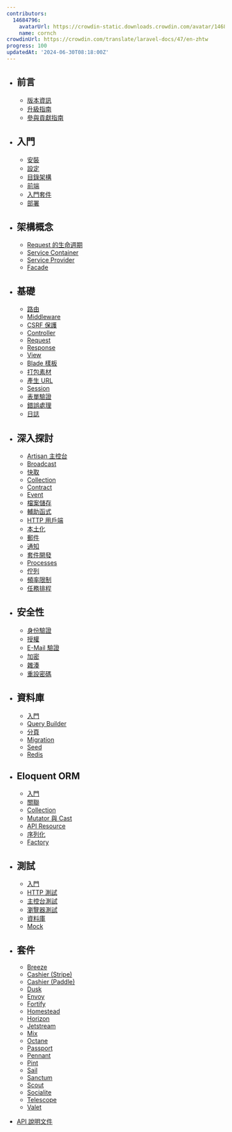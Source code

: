 ```yaml
---
contributors:
  14684796:
    avatarUrl: https://crowdin-static.downloads.crowdin.com/avatar/14684796/medium/60f7dc21ec0bf9cfcb61983640bb4809_default.png
    name: cornch
crowdinUrl: https://crowdin.com/translate/laravel-docs/47/en-zhtw
progress: 100
updatedAt: '2024-06-30T08:18:00Z'
---
```


- ## ​前言


   - [版本資訊](/docs/{{version}}/releases)
   - [升級指南](/docs/{{version}}/upgrade)
   - [參與貢獻指南](/docs/{{version}}/contributions)
- ## 入門


   - [安裝](/docs/{{version}}/installation)
   - [設定](/docs/{{version}}/configuration)
   - [目錄架構](/docs/{{version}}/structure)
   - [前端](/docs/{{version}}/frontend)
   - [入門套件](/docs/{{version}}/starter-kits)
   - [部署](/docs/{{version}}/deployment)
- ## 架構概念


   - [Request 的生命週期](/docs/{{version}}/lifecycle)
   - [Service Container](/docs/{{version}}/container)
   - [Service Provider](/docs/{{version}}/providers)
   - [Facade](/docs/{{version}}/facades)
- ## 基礎


   - [路由](/docs/{{version}}/routing)
   - [Middleware](/docs/{{version}}/middleware)
   - [CSRF 保護](/docs/{{version}}/csrf)
   - [Controller](/docs/{{version}}/controllers)
   - [Request](/docs/{{version}}/requests)
   - [Response](/docs/{{version}}/responses)
   - [View](/docs/{{version}}/views)
   - [Blade 樣板](/docs/{{version}}/blade)
   - [打包素材](/docs/{{version}}/vite)
   - [產生 URL](/docs/{{version}}/urls)
   - [Session](/docs/{{version}}/session)
   - [表單驗證](/docs/{{version}}/validation)
   - [錯誤處理](/docs/{{version}}/errors)
   - [日誌](/docs/{{version}}/logging)
- ## 深入探討


   - [Artisan 主控台](/docs/{{version}}/artisan)
   - [Broadcast](/docs/{{version}}/broadcasting)
   - [快取](/docs/{{version}}/cache)
   - [Collection](/docs/{{version}}/collections)
   - [Contract](/docs/{{version}}/contracts)
   - [Event](/docs/{{version}}/events)
   - [檔案儲存](/docs/{{version}}/filesystem)
   - [輔助函式](/docs/{{version}}/helpers)
   - [HTTP 用戶端](/docs/{{version}}/http-client)
   - [本土化](/docs/{{version}}/localization)
   - [郵件](/docs/{{version}}/mail)
   - [通知](/docs/{{version}}/notifications)
   - [套件開發](/docs/{{version}}/packages)
   - [Processes](/docs/{{version}}/processes)
   - [佇列](/docs/{{version}}/queues)
   - [頻率限制](/docs/{{version}}/rate-limiting)
   - [任務排程](/docs/{{version}}/scheduling)
- ## 安全性


   - [身份驗證](/docs/{{version}}/authentication)
   - [授權](/docs/{{version}}/authorization)
   - [E-Mail 驗證](/docs/{{version}}/verification)
   - [加密](/docs/{{version}}/encryption)
   - [雜湊](/docs/{{version}}/hashing)
   - [重設密碼](/docs/{{version}}/passwords)
- ## 資料庫


   - [入門](/docs/{{version}}/database)
   - [Query Builder](/docs/{{version}}/queries)
   - [分頁](/docs/{{version}}/pagination)
   - [Migration](/docs/{{version}}/migrations)
   - [Seed](/docs/{{version}}/seeding)
   - [Redis](/docs/{{version}}/redis)
- ## Eloquent ORM


   - [入門](/docs/{{version}}/eloquent)
   - [關聯](/docs/{{version}}/eloquent-relationships)
   - [Collection](/docs/{{version}}/eloquent-collections)
   - [Mutator 與 Cast](/docs/{{version}}/eloquent-mutators)
   - [API Resource](/docs/{{version}}/eloquent-resources)
   - [序列化](/docs/{{version}}/eloquent-serialization)
   - [Factory](/docs/{{version}}/eloquent-factories)
- ## 測試


   - [入門](/docs/{{version}}/testing)
   - [HTTP 測試](/docs/{{version}}/http-tests)
   - [主控台測試](/docs/{{version}}/console-tests)
   - [瀏覽器測試](/docs/{{version}}/dusk)
   - [資料庫](/docs/{{version}}/database-testing)
   - [Mock](/docs/{{version}}/mocking)
- ## 套件


   - [Breeze](/docs/{{version}}/starter-kits#laravel-breeze)
   - [Cashier (Stripe)](/docs/{{version}}/billing)
   - [Cashier (Paddle)](/docs/{{version}}/cashier-paddle)
   - [Dusk](/docs/{{version}}/dusk)
   - [Envoy](/docs/{{version}}/envoy)
   - [Fortify](/docs/{{version}}/fortify)
   - [Homestead](/docs/{{version}}/homestead)
   - [Horizon](/docs/{{version}}/horizon)
   - [Jetstream](https://jetstream.laravel.com)
   - [Mix](/docs/{{version}}/mix)
   - [Octane](/docs/{{version}}/octane)
   - [Passport](/docs/{{version}}/passport)
   - [Pennant](/docs/{{version}}/pennant)
   - [Pint](/docs/{{version}}/pint)
   - [Sail](/docs/{{version}}/sail)
   - [Sanctum](/docs/{{version}}/sanctum)
   - [Scout](/docs/{{version}}/scout)
   - [Socialite](/docs/{{version}}/socialite)
   - [Telescope](/docs/{{version}}/telescope)
   - [Valet](/docs/{{version}}/valet)
- [API 說明文件](/api/master)
